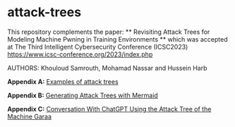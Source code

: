 # attack-trees
This repository complements the paper: 
** Revisiting Attack Trees for Modeling Machine Pwning in Training Environments ** 
which was accepted at The Third Intelligent Cybersecurity Conference (ICSC2023) 
https://www.icsc-conference.org/2023/index.php

AUTHORS: Khouloud Samrouth, Mohamad Nassar and Hussein Harb

**Appendix A:** [Examples of attack trees](examples)

**Appendix B:** [Generating Attack Trees with Mermaid](mermaid)

**Appendix C:** [Conversation With ChatGPT Using the Attack Tree of the
Machine Garaa](chatgpt)








